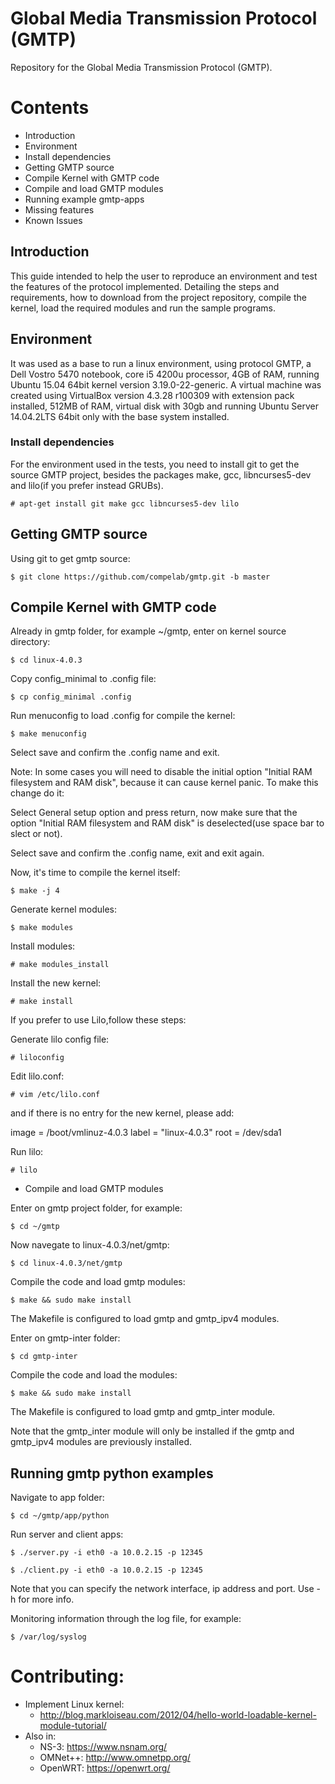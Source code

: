 Global Media Transmission Protocol (GMTP)
=========================================

Repository for the Global Media Transmission Protocol (GMTP).

Contents
========
- Introduction
- Environment
- Install dependencies
- Getting GMTP source 
- Compile Kernel with GMTP code
- Compile and load GMTP modules
- Running example gmtp-apps
- Missing features
- Known Issues


## Introduction ##

This guide intended to help the user to reproduce an environment and test the features of the protocol implemented. Detailing the steps and requirements, how to download from the project repository, compile the kernel, load the required modules and run the sample programs.

## Environment ##

It was used as a base to run a linux environment, using protocol GMTP, a Dell Vostro 5470 notebook, core i5 4200u processor, 4GB of RAM, running Ubuntu 15.04 64bit kernel version 3.19.0-22-generic. A virtual machine was created using VirtualBox version 4.3.28 r100309 with extension pack installed, 512MB of RAM, virtual disk with 30gb and running Ubuntu Server 14.04.2LTS 64bit only with the base system installed.

### Install dependencies ###

For the environment used in the tests, you need to install git to get the source GMTP project, besides the packages make, gcc, libncurses5-dev and lilo(if you prefer instead GRUBs).

    # apt-get install git make gcc libncurses5-dev lilo


## Getting GMTP source ##

Using git to get gmtp source:

    $ git clone https://github.com/compelab/gmtp.git -b master

    
## Compile Kernel with GMTP code ##

Already in gmtp folder, for example ~/gmtp, enter on kernel source directory:

    $ cd linux-4.0.3

Copy config_minimal to .config file:
    
    $ cp config_minimal .config

Run menuconfig to load .config for compile the kernel:

    $ make menuconfig
    
Select save and confirm the .config name and exit.

Note: In some cases you will need to disable the initial option "Initial RAM filesystem and RAM disk", because it can cause kernel panic. To make this change do it:

Select General setup option and press return, now make sure that the option "Initial RAM filesystem and RAM disk" is deselected(use space bar to slect or not).

Select save and confirm the .config name, exit and exit again.


Now, it's time to compile the kernel itself:

    $ make -j 4

Generate kernel modules:

    $ make modules

Install modules:

    # make modules_install
    
Install the new kernel:

    # make install
    
If you prefer to use Lilo,follow these steps:

Generate lilo config file:

    # liloconfig
    
Edit lilo.conf:

    # vim /etc/lilo.conf
    
and if there is no entry for the new kernel, please add:

image = /boot/vmlinuz-4.0.3
    label = "linux-4.0.3"
    root = /dev/sda1

Run lilo:
    
    # lilo
    

- Compile and load GMTP modules

Enter on gmtp project folder, for example:

    $ cd ~/gmtp
    
Now navegate to linux-4.0.3/net/gmtp:
    
    $ cd linux-4.0.3/net/gmtp

Compile the code and load gmtp modules:

    $ make && sudo make install

The Makefile is configured to load gmtp and gmtp_ipv4 modules.

Enter on gmtp-inter folder:
    
    $ cd gmtp-inter
    
Compile the code and load the modules:

    $ make && sudo make install

The Makefile is configured to load gmtp and gmtp_inter module.

Note that the gmtp_inter module will only be installed if the gmtp and gmtp_ipv4 modules are previously installed. 


## Running gmtp python examples ##

Navigate to app folder:

    $ cd ~/gmtp/app/python

Run server and client apps:

    $ ./server.py -i eth0 -a 10.0.2.15 -p 12345
    
    $ ./client.py -i eth0 -a 10.0.2.15 -p 12345
    
Note that you can specify the network interface, ip address and port. Use -h for more info.

Monitoring information through the log file, for example:

    $ /var/log/syslog


Contributing:
=============

* Implement Linux kernel:
  - http://blog.markloiseau.com/2012/04/hello-world-loadable-kernel-module-tutorial/
* Also in:
  - NS-3: https://www.nsnam.org/
  - OMNet++: http://www.omnetpp.org/
  - OpenWRT: https://openwrt.org/
